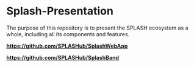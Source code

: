 # Splash-Presentation
The purpose of this repository is to present the SPLASH ecosystem as a whole, including all its components and features.


**https://github.com/SPLASHub/SplashWebApp**

**https://github.com/SPLASHub/SplashBand**
